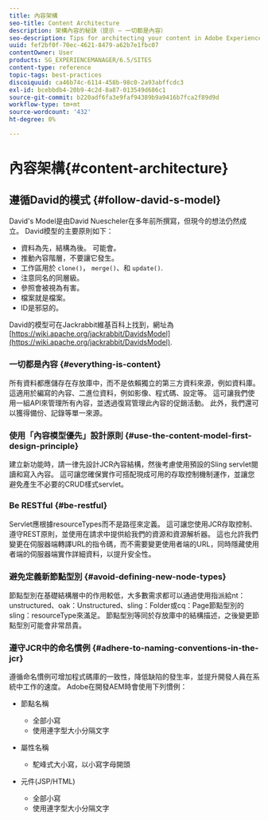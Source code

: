 ```yaml
---
title: 內容架構
seo-title: Content Architecture
description: 架構內容的秘訣（提示 — 一切都是內容）
seo-description: Tips for architecting your content in Adobe Experience Manager (AEM). (hint - everything is content)
uuid: fef2bf0f-70ec-4621-8479-a62b7e1fbc07
contentOwner: User
products: SG_EXPERIENCEMANAGER/6.5/SITES
content-type: reference
topic-tags: best-practices
discoiquuid: ca46b74c-6114-458b-98c0-2a93abffcdc3
exl-id: bcebbdb4-20b9-4c2d-8a87-013549d686c1
source-git-commit: b220adf6fa3e9faf94389b9a9416b7fca2f89d9d
workflow-type: tm+mt
source-wordcount: '432'
ht-degree: 0%

---
```


# 內容架構{#content-architecture}

## 遵循David的模式 {#follow-david-s-model}

David&#39;s Model是由David Nuescheler在多年前所撰寫，但現今的想法仍然成立。 David模型的主要原則如下：

* 資料為先，結構為後。 可能會。
* 推動內容階層，不要讓它發生。
* 工作區用於 `clone()`， `merge()`、和 `update()`.
* 注意同名的同層級。
* 參照會被視為有害。
* 檔案就是檔案。
* ID是邪惡的。

David的模型可在Jackrabbit維基百科上找到，網址為 [https://wiki.apache.org/jackrabbit/DavidsModel](https://wiki.apache.org/jackrabbit/DavidsModel).

### 一切都是內容 {#everything-is-content}

所有資料都應儲存在存放庫中，而不是依賴獨立的第三方資料來源，例如資料庫。 這適用於編寫的內容、二進位資料，例如影像、程式碼、設定等。 這可讓我們使用一組API來管理所有內容，並透過復寫管理此內容的促銷活動。 此外，我們還可以獲得備份、記錄等單一來源。

### 使用「內容模型優先」設計原則 {#use-the-content-model-first-design-principle}

建立新功能時，請一律先設計JCR內容結構，然後考慮使用預設的Sling servlet閱讀和寫入內容。 這可讓您確保實作可搭配現成可用的存取控制機制運作，並讓您避免產生不必要的CRUD樣式servlet。

### Be RESTful {#be-restful}

Servlet應根據resourceTypes而不是路徑來定義。 這可讓您使用JCR存取控制、遵守REST原則，並使用在請求中提供給我們的資源和資源解析器。 這也允許我們變更在伺服器端轉譯URL的指令碼，而不需要變更使用者端的URL，同時隱藏使用者端的伺服器端實作詳細資料，以提升安全性。

### 避免定義新節點型別 {#avoid-defining-new-node-types}

節點型別在基礎結構層中的作用較低，大多數需求都可以通過使用指派給nt：unstructured、oak：Unstructured、sling：Folder或cq：Page節點型別的sling：resourceType來滿足。 節點型別等同於存放庫中的結構描述，之後變更節點型別可能會非常昂貴。

### 遵守JCR中的命名慣例 {#adhere-to-naming-conventions-in-the-jcr}

遵循命名慣例可增加程式碼庫的一致性，降低缺陷的發生率，並提升開發人員在系統中工作的速度。 Adobe在開發AEM時會使用下列慣例：

* 節點名稱

   * 全部小寫
   * 使用連字型大小分隔文字

* 屬性名稱

   * 駝峰式大小寫，以小寫字母開頭

* 元件(JSP/HTML)

   * 全部小寫
   * 使用連字型大小分隔文字
